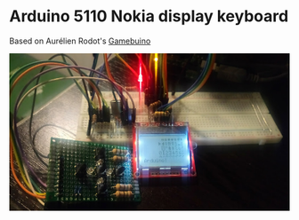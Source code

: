 # Arduino 5110 Nokia display keyboard

Based on Aurélien Rodot's [Gamebuino](https://github.com/Rodot/Gamebuino/blob/master/Gamebuino.h)

![Pic](/pic.jpg)



